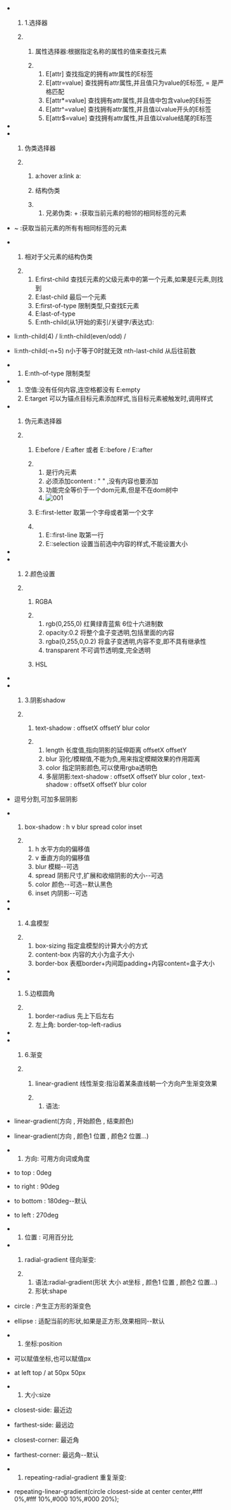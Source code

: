 - 1. 1.选择器

  2. 1. 属性选择器:根据指定名称的属性的值来查找元素

     2. 1. E[attr] 查找指定的拥有attr属性的E标签
        2. E[attr=value]   查找拥有attr属性,并且值只为value的E标签, = 是严格匹配
        3. E[attr*=value]  查找拥有attr属性,并且值中包含value的E标签
        4. E[attr^=value]  查找拥有attr属性,并且值以value开头的E标签
        5. E[attr$=value]  查找拥有attr属性,并且值以value结尾的E标签

-  

- 1. 伪类选择器

  2. 1. a:hover   a:link   a:

     2. 结构伪类

     3. 1. 兄弟伪类: + :获取当前元素的相邻的相同标签的元素

- ~ :获取当前元素的所有有相同标签的元素

- 1. 相对于父元素的结构伪类

  2. 1. E:first-child 查找E元素的父级元素中的第一个元素,如果是E元素,则找到
     2. E:last-child 最后一个元素
     3. E:first-of-type       限制类型,只查找E元素
     4. E:last-of-type
     5. E:nth-child(从1开始的索引/关键字/表达式):

- li:nth-child(4) / li:nth-child(even/odd) /

- li:nth-child(-n+5) n小于等于0时就无效 nth-last-child 从后往前数

- 1. E:nth-of-type      限制类型

- 1. 空值:没有任何内容,连空格都没有 E:empty
  2. E:target 可以为锚点目标元素添加样式,当目标元素被触发时,调用样式

- 1. 伪元素选择器

  2. 1. E:before /       E:after 或者 E::before / E::after

     2. 1. 是行内元素 
        2. 必须添加content : "        " ,没有内容也要添加
        3. 功能完全等价于一个dom元素,但是不在dom树中
        4.  ![001](/Users/jiayiwang/Downloads/001.png)

     3. E::first-letter 取第一个字母或者第一个文字

     4. 1. E::first-line 取第一行
        2. E::selection 设置当前选中内容的样式,不能设置大小

-  

- 1. 2.颜色设置

  2. 1. RGBA

     2. 1. rgb(0,255,0) 红黄绿青蓝紫 6位十六进制数
        2. opacity:0.2 将整个盒子变透明,包括里面的内容
        3. rgba(0,255,0,0.2) 将盒子变透明,内容不变,即不具有继承性
        4. transparent 不可调节透明度,完全透明

     3. HSL

-  

- 1. 3.阴影shadow

  2. 1. text-shadow : offsetX offsetY blur        color

     2. 1. length 长度值,指向阴影的延伸距离 offsetX offsetY
        2. blur 羽化/模糊值,不能为负,用来指定模糊效果的作用距离
        3. color  指定阴影颜色,可以使用rgba透明色
        4. 多层阴影:text-shadow : offsetX offsetY blur         color , text-shadow : offsetX offsetY blur         color

- 逗号分割,可加多层阴影 

- 1. box-shadow :       h v blur       spread color inset

  2. 1. h 水平方向的偏移值
     2. v 垂直方向的偏移值
     3. blur 模糊--可选
     4. spread 阴影尺寸,扩展和收缩阴影的大小--可选
     5. color 颜色--可选--默认黑色
     6. inset 内阴影--可选

-  

- 1. 4.盒模型

  2. 1. box-sizing       指定盒模型的计算大小的方式
     2. content-box 内容的大小为盒子大小
     3. border-box  表框border+内间距padding+内容content=盒子大小

-  

- 1. 5.边框圆角

  2. 1. border-radius 先上下后左右
     2. 左上角:       border-top-left-radius

-  

- 1. 6.渐变

  2. 1. linear-gradient 线性渐变:指沿着某条直线朝一个方向产生渐变效果

     2. 1. 语法:

- linear-gradient(方向 , 开始颜色 , 结束颜色)

- linear-gradient(方向 , 颜色1 位置 , 颜色2 位置...)

- 1. 方向: 可用方向词或角度

- to top : 0deg

- to right : 90deg

- to bottom : 180deg--默认

- to left : 270deg

- 1. 位置 : 可用百分比

- 1. radial-gradient 径向渐变: 

  2. 1. 语法:radial-gradient(形状 大小 at坐标 , 颜色1 位置 , 颜色2 位置...)
     2. 形状:shape

- circle : 产生正方形的渐变色

- ellipse : 适配当前的形状,如果是正方形,效果相同--默认

- 1. 坐标:position

- 可以赋值坐标,也可以赋值px

- at left top / at 50px 50px

- 1. 大小:size

- closest-side: 最近边

- farthest-side: 最远边

- closest-corner: 最近角

- farthest-corner: 最远角--默认

- 1. repeating-radial-gradient       重复渐变:

- repeating-linear-gradient(circle closest-side at center center,#fff 0%,#fff 10%,#000 10%,#000 20%);